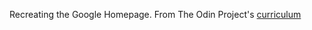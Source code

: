 Recreating the Google Homepage.
From The Odin Project's [curriculum](http://www.theodinproject.com/courses/web-development-101/lessons/html-css)
